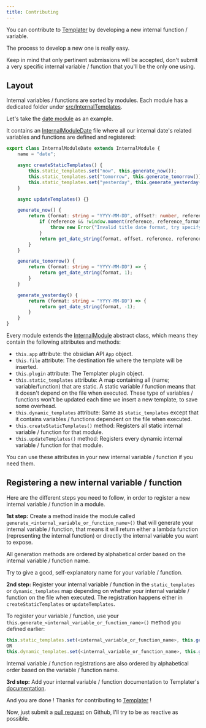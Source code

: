 ```yaml
---
title: Contributing
---
```


You can contribute to [Templater](https://github.com/SilentVoid13/Templater) by developing a new internal function / variable.

The process to develop a new one is really easy.

Keep in mind that only pertinent submissions will be accepted, don't submit a very specific internal variable / function that you'll be the only one using.

## Layout

Internal variables / functions are sorted by modules. Each module has a dedicated folder under [src/InternalTemplates](https://github.com/SilentVoid13/Templater/tree/master/src/InternalTemplates). 

Let's take the [date module](https://github.com/SilentVoid13/Templater/tree/master/src/InternalTemplates/date) as an example.

It contains an [InternalModuleDate](https://github.com/SilentVoid13/Templater/blob/master/src/InternalTemplates/date/InternalModuleDate.ts) file where all our internal date's related variables and functions are defined and registered:

```typescript
export class InternalModuleDate extends InternalModule {
    name = "date";

    async createStaticTemplates() {
        this.static_templates.set("now", this.generate_now());
        this.static_templates.set("tomorrow", this.generate_tomorrow());
        this.static_templates.set("yesterday", this.generate_yesterday());
    }

    async updateTemplates() {}

    generate_now() {
        return (format: string = "YYYY-MM-DD", offset?: number, reference?: string, reference_format?: string) => {
            if (reference && !window.moment(reference, reference_format).isValid()) {
                throw new Error("Invalid title date format, try specifying one with the argument 'reference'");
            }
            return get_date_string(format, offset, reference, reference_format);
        }
    }

    generate_tomorrow() {
        return (format: string = "YYYY-MM-DD") => {
            return get_date_string(format, 1);
        }
    }

    generate_yesterday() {
        return (format: string = "YYYY-MM-DD") => {
            return get_date_string(format, -1);
        }
    }
}
```

Every module extends the [InternalModule](https://github.com/SilentVoid13/Templater/blob/master/src/InternalTemplates/InternalModule.ts) abstract class, which means they contain the following attributes and methods:

- `this.app` attribute: the obsidian API `App` object.
- `this.file` attribute: The destination file where the template will be inserted.
- `this.plugin` attribute: The Templater plugin object.
- `this.static_templates` attribute: A map containing all (name; variable/function) that are static. A static variable / function means that it doesn't depend on the file when executed. These type of variables / functions won't be updated each time we insert a new template, to save some overhead.
- `this.dynamic_templates` attribute: Same as `static_templates` except  that it contains variables / functions dependent on the file when executed.
- `this.createStaticTemplates()` method: Registers all static internal variable / function for that module.
- `this.updateTemplates()` method: Registers every dynamic internal variable / function for that module.

You can use these attributes in your new internal variable / function if you need them.

## Registering a new internal variable / function

Here are the different steps you need to follow, in order to register a new internal variable / function in a module.

**1st step:** Create a method inside the module called `generate_<internal_variable_or_function_name>()` that will generate your internal variable / function, that means it will return either a lambda function (representing the internal function) or directly the internal variable you want to expose.

All generation methods are ordered by alphabetical order based on the internal variable / function name.

Try to give a good, self-explanatory name for your variable / function.

**2nd step:** Register your internal variable / function in the `static_templates` or `dynamic_templates` map depending on whether your internal variable / function on the file when executed. The registration happens either in `createStaticTemplates` or `updateTemplates`.

To register your variable / function, use your `this.generate_<internal_variable_or_function_name>()` method you defined earlier:

```typescript
this.static_templates.set(<internal_variable_or_function_name>, this.generate_<internal_variable_or_function_name>());
OR
this.dynamic_templates.set(<internal_variable_or_function_name>, this.generate_<internal_variable_or_function_name>());
```

Internal variable / function registrations are also ordered by alphabetical order based on the variable / function name.

**3rd step:** Add your internal variable / function documentation to Templater's [documentation](https://github.com/SilentVoid13/Templater/tree/master/docs/docs/internal-variables-functions/internal-modules).

And you are done ! Thanks for contributing to [Templater](https://github.com/SilentVoid13/Templater) !

Now, just submit a [pull request](https://github.com/SilentVoid13/Templater/pulls) on Github, I'll try to be as reactive as possible.